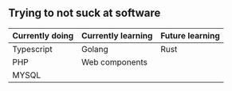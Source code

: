 ## Trying to not suck at software


| Currently doing  | Currently learning | Future learning  |
| ---------------- |  ----------------  | ---------------- |       
| Typescript       | Golang             |   Rust           |
| PHP              | Web components     |                  |
| MYSQL            |                    |                  |
